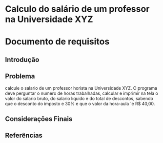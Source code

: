 # Calculo do salário de um professor na Universidade XYZ

# Documento de requisitos

## Introdução


## Problema

calcule o salario de um professor horista na Universidade XYZ. O programa deve perguntar o numero de horas trabalhadas, calcular e imprimir na tela o valor do salario bruto,
do salario lıquido e do total de descontos, sabendo que o desconto do imposto e 30% e
que o valor da hora-aula ´e R$ 40,00.


## Considerações Finais



## Referências